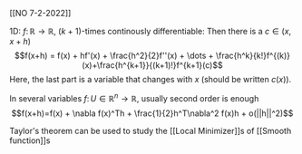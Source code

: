 [[NO 7-2-2022]]

1D: $f\colon \mathbb{R} \rightarrow \mathbb{R}$, ($k$ + 1)-times continously differentiable: Then there is a $c\in (x, x+h)$
$$f(x+h) = f(x) + hf'(x) + \frac{h^2}{2}f''(x) + \dots + \frac{h^k}{k!}f^{(k)}(x)+\frac{h^{k+1}}{(k+1)!}f^{k+1}(c)$$
Here, the last part is a variable that changes with $x$ (should be written $c(x)$).

In several variables $f \colon U \in \mathbb{R}^n \rightarrow \mathbb{R}$, usually second order is enough
$$f(x+h)=f(x) + \nabla f(x)^Th + \frac{1}{2}h^T\nabla^2 f(x)h + o(||h||^2)$$

Taylor's theorem can be used to study the [[Local Minimizer]]s of [[Smooth function]]s